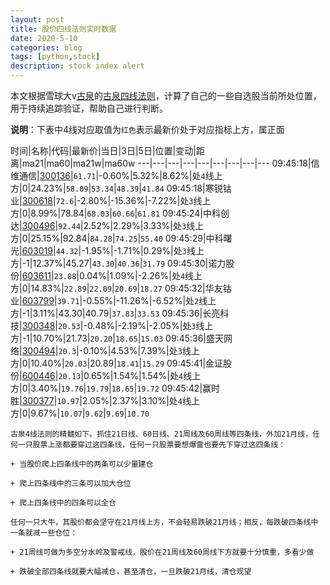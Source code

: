 ```yaml
---
layout: post
title: 股价四线法则实时数据
date: 2020-5-10
categories: blog
tags: [python,stock]
description: stock index alert
---
```



本文根据雪球大v[古泉](https://xueqiu.com/u/7148646888)的[古泉四线法则](https://xueqiu.com/7148646888/130498192)，计算了自己的一些自选股当前所处位置，用于持续追踪验证，帮助自己进行判断。

**说明**：下表中4线对应取值为`红色`表示最新价处于对应指标上方，属正面

时间|名称|代码|最新价|当日|3日|5日|位置|变动|距离|ma21|ma60|ma21w|ma60w
---|---|---|---|---|---|---|---|---
09:45:18|信维通信|[300136](https://xueqiu.com/S/SZ300136)|`61.71`|-0.60%|5.32%|8.62%|处`4`线上方|0|24.23%|`58.09`|`53.34`|`48.39`|`41.84`
09:45:18|寒锐钴业|[300618](https://xueqiu.com/S/SZ300618)|`72.6`|-2.80%|-15.36%|-7.22%|处`3`线上方|0|8.99%|78.84|`68.03`|`60.66`|`61.81`
09:45:24|中科创达|[300496](https://xueqiu.com/S/SZ300496)|`92.44`|2.52%|2.29%|3.33%|处`3`线上方|0|25.15%|92.84|`84.28`|`74.25`|`55.40`
09:45:29|中科曙光|[603019](https://xueqiu.com/S/SH603019)|`44.32`|-1.95%|-1.71%|0.29%|处`3`线上方|-1|12.37%|45.27|`43.30`|`40.36`|`31.79`
09:45:30|诺力股份|[603611](https://xueqiu.com/S/SH603611)|`23.88`|0.04%|1.09%|-2.26%|处`4`线上方|0|14.83%|`22.89`|`22.09`|`20.69`|`18.27`
09:45:32|华友钴业|[603799](https://xueqiu.com/S/SH603799)|`39.71`|-0.55%|-11.26%|-6.52%|处`2`线上方|-1|3.11%|43.30|40.79|`37.83`|`33.53`
09:45:36|长亮科技|[300348](https://xueqiu.com/S/SZ300348)|`20.53`|-0.48%|-2.19%|-2.05%|处`3`线上方|-1|10.70%|21.73|`20.20`|`18.65`|`15.03`
09:45:36|盛天网络|[300494](https://xueqiu.com/S/SZ300494)|`20.3`|-0.10%|4.53%|7.39%|处`3`线上方|0|10.40%|`20.03`|20.89|`18.41`|`15.29`
09:45:41|金证股份|[600446](https://xueqiu.com/S/SH600446)|`20.13`|0.65%|1.54%|1.54%|处`4`线上方|0|3.40%|`19.76`|`19.79`|`18.65`|`19.72`
09:45:42|赢时胜|[300377](https://xueqiu.com/S/SZ300377)|`10.97`|2.05%|2.37%|3.10%|处`4`线上方|0|9.67%|`10.07`|`9.62`|`9.69`|`10.70`

```
古泉4线法则的精髓如下。抓住21日线、60日线、21周线及60周线等四条线，外加21月线，任何一只股票上涨都要穿过这四条线，任何一只股票要想爆雷也要先下穿过这四条线：

+ 当股价爬上四条线中的两条可以少量建仓

+ 爬上四条线中的三条可以加大仓位

+ 爬上四条线中的四条可以全仓

任何一只大牛，其股价都会坚守在21月线上方，不会轻易跌破21月线；相反，每跌破四条线中一条就减一些仓位：

+ 21周线可做为多空分水岭及警戒线，股价在21周线及60周线下方就要十分慎重，多看少做

+ 跌破全部四条线就要大幅减仓，甚至清仓，一旦跌破21月线，清仓观望
```